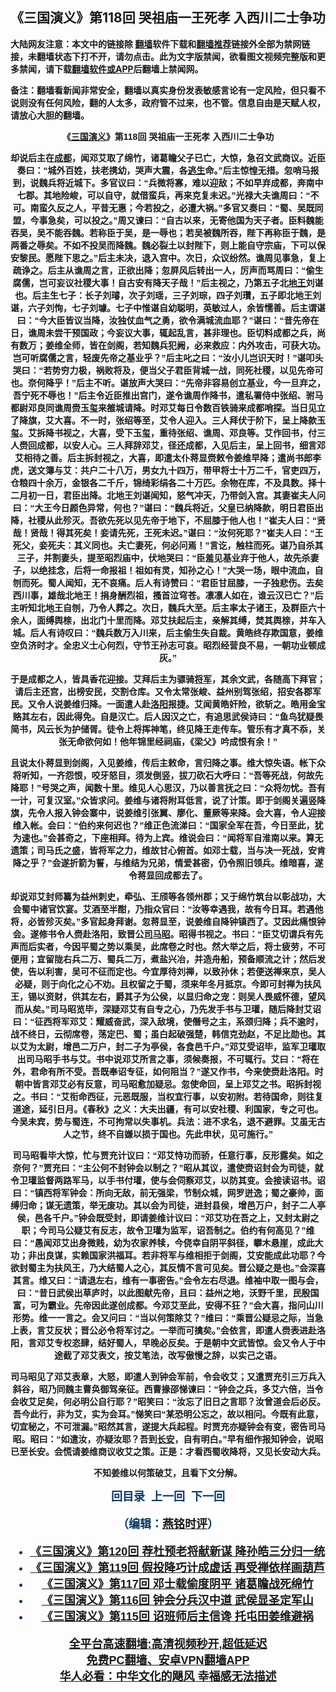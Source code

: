  <!-- 面包屑导航 --> <h2>《三国演义》第118回 哭祖庙一王死孝 入西川二士争功</h2> <p class="notice"><b>大陆网友注意：本文中的链接除 <a href="https://github.com/bannedbook/fanqiang" >翻墙</a>软件下载和<a href="https://github.com/killgcd/justmysocks/blob/master/README.md">翻墙推荐</a>链接外全部为禁网链接，未翻墙状态下打不开，请勿点击。此为文字版禁闻，欲看图文视频完整版和更多禁闻，请下载<a href="https://github.com/bannedbook/fanqiang">翻墙软件或APP</a>后翻墙上禁闻网。</p><p>备注：翻墙看新闻非常安全，翻墙以真实身份发表敏感言论有一定风险，但只看不说则没有任何风险，翻的人太多，政府管不过来，也不管。信息自由是天赋人权，请放心大胆的翻墙。</b></p>  <div class="entry"> <p><b style="font-family: arial; text-align: center;"></p> <p></p> <p><b style="font-family: arial;">&#12298;<a href="https://www.bannedbook.org/bnews/tag/%e4%b8%89%e5%9b%bd%e6%bc%94%e4%b9%89/" class="st_tag internal_tag" rel="tag" title="标签 三国演义 下的日志">三国演义</a>&#12299;第118回 哭祖庙一王死孝 入西川二士争功</p> <p></p> <p>   却说后主在<a href="https://www.bannedbook.org/bnews/tag/%e6%88%90%e9%83%bd/" class="st_tag internal_tag" rel="tag" title="标签 成都 下的日志">成都</a>&#65292;闻邓艾取了绵竹&#65292;诸葛瞻父子已亡&#65292;大惊&#65292;急召文武商议&#12290;近臣奏曰&#65306;&#8220;城外百姓&#65292;扶老携幼&#65292;哭声大震&#65292;各<span class='wp_keywordlink'><a href="https://www.bannedbook.org/forum5/topic38.html" title="劫难逃生有秘诀" target="_blank">逃生</a></span>命&#12290;&#8221;后主惊惶无措&#12290;忽哨马报到&#65292;说魏兵将近城下&#12290;多官议曰&#65306;&#8220;兵微将寡&#65292;难以迎敌&#65307;不如早弃成都&#65292;奔南中七郡&#12290;其地险峻&#65292;可以自守&#65292;就借蛮兵&#65292;再来克复未迟&#12290;&#8221;光禄大夫谯周曰&#65306;&#8220;不可&#12290;南蛮久反之人&#65292;平昔无惠&#65307;今若投之&#65292;必遭大祸&#12290;&#8221;多官又奏曰&#65306;&#8220;蜀&#12289;吴既同盟&#65292;今事急矣&#65292;可以投之&#12290;&#8221;周又谏曰&#65306;&#8220;自古以来&#65292;无寄他国为天子者&#12290;臣料魏能吞吴&#65292;吴不能吞魏&#12290;若称臣于吴&#65292;是一辱也&#65307;若吴被魏所吞&#65292;陛下再称臣于魏&#65292;是两番之辱矣&#12290;不如不投吴而降魏&#12290;魏必裂土以封陛下&#65292;则上能自守宗庙&#65292;下可以保安黎民&#12290;愿陛下思之&#12290;&#8221;后主未决&#65292;退入宫中&#12290;次日&#65292;众议纷然&#12290;谯周见事急&#65292;复上疏诤之&#12290;后主从谯周之言&#65292;正欲出降&#65307;忽屏风后转出一人&#65292;厉声而骂周曰&#65306;&#8220;偷生腐儒&#65292;岂可妄议社稷大事&#65281;自古安有降天子哉&#65281;&#8221;后主视之&#65292;乃第五子北<a href="https://www.bannedbook.org/bnews/tag/%E5%9C%B0%E7%8E%8B/" class="st_tag internal_tag" rel="tag" title="标签 地王 下的日志">地王</a>刘谌也&#12290;后主生七子&#65306;长子刘璿&#65292;次子刘瑶&#65292;三子刘琮&#65292;四子刘瓚&#65292;五子即北地王刘谌&#65292;六子刘恂&#65292;七子刘璩&#12290;七子中惟谌自幼聪明&#65292;英敏过人&#65292;余皆懦善&#12290;后主谓谌曰&#65306;&#8220;今大臣皆议当降&#65292;汝独仗血气之勇&#65292;欲令满城流血耶&#65311;&#8221;谌曰&#65306;&#8220;昔先帝在日&#65292;谯周未尝干预国政&#65307;今妄议大事&#65292;辄起乱言&#65292;甚非理也&#12290;臣切料成都之兵&#65292;尚有数万&#65307;姜维全师&#65292;皆在剑阁&#65292;若知魏兵犯阙&#65292;必来救应&#65306;内外攻击&#65292;可获大功&#12290;岂可听腐儒之言&#65292;轻废先帝之基业乎&#65311;&#8221;后主叱之曰&#65306;&#8220;汝小儿岂识天时&#65281;&#8221;谌叩头哭曰&#65306;&#8220;若势穷力极&#65292;祸败将及&#65292;便当父子君臣背城一战&#65292;同死社稷&#65292;以见先帝可也&#12290;奈何降乎&#65281;&#8221;后主不听&#12290;谌放声大哭曰&#65306;&#8220;先帝非容易创立基业&#65292;今一旦弃之&#65292;吾宁死不辱也&#65281;&#8221;后主令近臣推出宫门&#65292;遂令谯周作降书&#65292;遣私署侍中张绍&#12289;驸马都尉邓良同谯周赍玉玺来雒城请降&#12290;时邓艾每日令数百铁骑来成都哨探&#12290;当日见立了降旗&#65292;艾大喜&#12290;不一时&#65292;张绍等至&#65292;艾令人迎入&#12290;三人拜伏于阶下&#65292;呈上降款玉玺&#12290;艾拆降书视之&#65292;大喜&#65292;受下玉玺&#65292;重待张绍&#12289;谯周&#12289;邓良等&#12290;艾作回书&#65292;付三人赍回成都&#65292;以安人心&#12290;三人拜辞邓艾&#65292;径还成都&#65292;入见后主&#65292;呈上回书&#65292;细言邓艾相待之善&#12290;后主拆封视之&#65292;大喜&#65292;即遣太仆蒋显赍敕令姜维早降&#65307;遣尚书郎李虎&#65292;送文簿与艾&#65306;共户二十八万&#65292;男女九十四万&#65292;带甲将士十万二千&#65292;官吏四万&#65292;仓粮四十余万&#65292;金银各二千斤&#65292;锦绮彩绢各二十万匹&#12290;余物在库&#65292;不及具数&#12290;择十二月初一日&#65292;君臣出降&#12290;北地王刘谌闻知&#65292;怒气冲天&#65292;乃带剑入宫&#12290;其妻崔夫人问曰&#65306;&#8220;大王今日颜色异常&#65292;何也&#65311;&#8221;谌曰&#65306;&#8220;魏兵将近&#65292;父皇已纳降款&#65292;明日君臣出降&#65292;社稷从此殄灭&#12290;吾欲先死以见先帝于地下&#65292;不屈膝于他人也&#65281;&#8221;崔夫人曰&#65306;&#8220;贤哉&#65281;贤哉&#65281;得其死矣&#65281;妾请先死&#65292;王死未迟&#12290;&#8221;谌曰&#65306;&#8220;汝何死耶&#65311;&#8221;崔夫人曰&#65306;&#8220;王死父&#65292;妾死夫&#65306;其义同也&#12290;夫亡妻死&#65292;何必问焉&#65281;&#8221;言讫&#65292;触柱而死&#12290;谌乃自杀其三子&#65292;并割妻头&#65292;提至昭烈庙中&#65292;伏地哭曰&#65306;&#8220;臣羞见基业弃于他人&#65292;故先杀妻子&#65292;以绝挂念&#65292;后将一命报祖&#65281;祖如有灵&#65292;知孙之心&#65281;&#8221;大哭一场&#65292;眼中流血&#65292;自刎而死&#12290;蜀人闻知&#65292;无不哀痛&#12290;后人有诗赞曰&#65306;&#8220;君臣甘屈膝&#65292;一子独悲伤&#12290;去矣西川事&#65292;雄哉北地王&#65281;捐身酬烈祖&#65292;搔首泣穹苍&#12290;凛凛人如在&#65292;谁云汉已亡&#65311;&#8221;后主听知北地王自刎&#65292;乃令人葬之&#12290;次日&#65292;魏兵大至&#12290;后主率太子诸王&#65292;及群臣六十余人&#65292;面缚舆榇&#65292;出北门十里而降&#12290;邓艾扶起后主&#65292;亲解其缚&#65292;焚其舆榇&#65292;并车入城&#12290;后人有诗叹曰&#65306;&#8220;魏兵数万入川来&#65292;后主偷生失自裁&#12290;黄皓终存欺国意&#65292;姜维空负济时才&#12290;全忠义士心何烈&#65292;守节王孙志可哀&#12290;昭烈经营良不易&#65292;一朝功业顿成灰&#12290;&#8221;</p> <p></p>  <p>     于是成都之人&#65292;皆具香花迎接&#12290;艾拜后主为骠骑<a href="https://www.bannedbook.org/bnews/tag/%e5%b0%86%e5%86%9b/" class="st_tag internal_tag" rel="tag" title="标签 将军 下的日志">将军</a>&#65292;其余文武&#65292;各随高下拜官&#65307;请后主还宫&#65292;出榜安民&#65292;交割仓库&#12290;又令太常张峻&#12289;益州别驾张绍&#65292;招安各郡军民&#12290;又令人说姜维归降&#12290;一面遣人赴<a href="https://www.bannedbook.org/bnews/tag/%e6%b4%9b%e9%98%b3/" class="st_tag internal_tag" rel="tag" title="标签 洛阳 下的日志">洛阳</a>报捷&#12290;艾闻黄皓奸险&#65292;欲斩之&#12290;皓用金宝赂其左右&#65292;因此得免&#12290;自是汉亡&#12290;后人因汉之亡&#65292;有追思武侯诗曰&#65306;&#8220;鱼鸟犹疑畏简书&#65292;风云长为护储胥&#12290;徒令上将挥神笔&#65292;终见降王走传车&#12290;管乐有才真不忝&#65292;关张无命欲何如&#65281;他年锦里经祠庙&#65292;&#12298;梁父&#12299;吟成恨有余&#65281;&#8221;</p> <p></p> <p>且说太仆蒋显到剑阁&#65292;入见姜维&#65292;传后主敕命&#65292;言归降之事&#12290;维大惊失语&#12290;帐下众将听知&#65292;一齐怨恨&#65292;咬牙怒目&#65292;须发倒竖&#65292;拔刀砍石大呼曰&#65306;&#8220;吾等死战&#65292;何故先降耶&#65281;&#8221;号哭之声&#65292;闻数十里&#12290;维见人心思汉&#65292;乃以善言抚之曰&#65306;&#8220;众将勿忧&#12290;吾有一计&#65292;可复汉室&#12290;&#8221;众皆求问&#12290;姜维与诸将附耳低言&#65292;说了计策&#12290;即于剑阁关遍竖降旗&#65292;先令人报入钟会寨中&#65292;说姜维引张翼&#12289;廖化&#12289;董厥等来降&#12290;会大喜&#65292;令人迎接维入帐&#12290;会曰&#65306;&#8220;伯约来何迟也&#65311;&#8221;维正色流涕曰&#65306;&#8220;国家全军在吾&#65292;今日至此&#65292;犹为速也&#12290;&#8221;会甚奇之&#65292;下座相拜&#12290;待为上宾&#12290;维说会曰&#65306;&#8220;闻将军自淮南以来&#12290;算无遗策&#65307;司马氏之盛&#65292;皆将军之力&#65292;维故甘心俯首&#12290;如邓士载&#65292;当与决一死战&#65292;安肯降之乎&#65311;&#8221;会遂折箭为誓&#65292;与维结为兄弟&#65292;情爱甚密&#65292;仍令照旧领兵&#12290;维暗喜&#65292;遂令蒋显回成都去了&#12290;</p> <p></p> <p>       却说邓艾封师纂为益州刺史&#65292;牵弘&#12289;王颀等各领州郡&#65307;又于绵竹筑台以彰战功&#65292;大会蜀中诸官饮宴&#12290;艾酒至半酣&#65292;乃指众官曰&#65306;&#8220;汝等幸遇我&#65292;故有今日耳&#12290;若遇他将&#65292;必皆殄灭矣&#12290;&#8221;多官起身拜谢&#12290;忽蒋显至&#65292;说姜维自降钟镇西了&#12290;艾因此痛恨钟会&#12290;遂修书令人赍赴洛阳&#65292;致晋公<a href="https://www.bannedbook.org/bnews/tag/%e5%8f%b8%e9%a9%ac%e6%98%ad/" class="st_tag internal_tag" rel="tag" title="标签 司马昭 下的日志">司马昭</a>&#12290;昭得书视之&#12290;书曰&#65306;&#8220;臣艾切谓兵有先声而后实者&#65292;今因平蜀之势以乘吴&#65292;此席卷之时也&#12290;然大举之后&#65292;将士疲劳&#65292;不可便用&#65307;宜留陇右兵二万&#12289;蜀兵二万&#65292;煮盐兴冶&#65292;并造舟船&#65292;预备顺流之计&#65307;然后发使&#65292;告以利害&#65292;吴可不征而定也&#12290;今宜厚待刘禅&#65292;以致孙休&#65307;若便送禅来京&#65292;吴人必疑&#65292;则于向化之心不劝&#12290;且权留之于蜀&#65292;须来年冬月抵京&#12290;今即可封禅为扶风王&#65292;锡以资财&#65292;供其左右&#65292;爵其子为公侯&#65292;以显归命之宠&#65306;则吴人畏威怀德&#65292;望风而从矣&#12290;&#8221;司马昭览毕&#65292;深疑邓艾有自专之心&#65292;乃先发手书与卫瓘&#65292;随后降封艾诏曰&#65306;&#8220;征西将军邓艾&#65306;耀威奋武&#65292;深入敌境&#65292;使僭号之主&#65292;系颈归降&#65307;兵不逾时&#65292;战不终日&#65292;云彻席卷&#65292;荡定巴&#12289;蜀&#65307;虽白起破强楚&#65292;韩信克劲赵&#65292;不足比勋也&#12290;其以艾为太尉&#65292;增邑二万户&#65292;封二子为亭侯&#65292;各食邑千户&#12290;&#8221;邓艾受诏毕&#65292;监军卫瓘取出司马昭手书与艾&#12290;书中说邓艾所言之事&#65292;须候奏报&#65292;不可辄行&#12290;艾曰&#65306;&#8220;将在外&#65292;君命有所不受&#12290;吾既奉诏专征&#65292;如何阻当&#65311;&#8221;遂又作书&#65292;今来使赍赴洛阳&#12290;时朝中皆言邓艾必有反意&#65292;司马昭愈加疑忌&#12290;忽使命回&#65292;呈上邓艾之书&#12290;昭拆封视之&#12290;书曰&#65306;&#8220;艾衔命西征&#65292;元恶既服&#65292;当权宜行事&#65292;以安初附&#12290;若待国命&#65292;则往复道途&#65292;延引日月&#12290;&#12298;春秋&#12299;之义&#65306;大夫出疆&#65292;有可以安社稷&#12289;利国家&#65292;专之可也&#12290;今吴未宾&#65292;势与蜀连&#65292;不可拘常以失事机&#12290;兵法&#65306;进不求名&#65292;退不避罪&#12290;艾虽无古人之节&#65292;终不自嫌以损于国也&#12290;先此申状&#65292;见可施行&#12290;&#8221;</p> <p></p>  <p>         司马昭看毕大惊&#65292;忙与贾充计议曰&#65306;&#8220;邓艾恃功而骄&#65292;任意行事&#65292;反形露矣&#12290;如之奈何&#65311;&#8221;贾充曰&#65306;&#8220;主公何不封钟会以制之&#65311;&#8221;昭从其议&#65292;遣使赍诏封会为司徒&#65292;就令卫瓘监督两路军马&#65292;以手书付瓘&#65292;使与会伺察邓艾&#65292;以防其变&#12290;会接读诏书&#12290;诏曰&#65306;&#8220;镇西将军钟会&#65306;所向无敌&#65292;前无强梁&#65292;节制众城&#65292;网罗迸逸&#65307;蜀之豪帅&#65292;面缚归命&#65307;谋无遗策&#65292;举无废功&#12290;其以会为司徒&#65292;进封县侯&#65292;增邑万户&#65292;封子二人亭侯&#65292;邑各千户&#12290;&#8221;钟会既受封&#65292;即请姜维计议曰&#65306;&#8220;邓艾功在吾之上&#65292;又封太尉之职&#65307;今司马公疑艾有反志&#65292;故令卫瓘为监军&#65292;诏吾制之&#12290;伯约有何高见&#65311;&#8221;维曰&#65306;&#8220;愚闻邓艾出身微贱&#65292;幼为农家养犊&#65292;今侥幸自阴平斜径&#65292;攀木悬崖&#65292;成此大功&#65307;非出良谋&#65292;实赖国家洪福耳&#12290;若非将军与维相拒于剑阁&#65292;艾安能成此功耶&#65311;今欲封蜀主为扶风王&#65292;乃大结蜀人之心&#65292;其反情不言可见矣&#12290;晋公疑之是也&#12290;&#8221;会深喜其言&#12290;维又曰&#65306;&#8220;请退左右&#65292;维有一事密告&#12290;&#8221;会令左右尽退&#12290;维袖中取一图与会&#65292;曰&#65306;&#8220;昔日武侯出草庐时&#65292;以此图献先帝&#65292;且曰&#65306;益州之地&#65292;沃野千里&#65292;民殷国富&#65292;可为霸业&#12290;先帝因此遂创成都&#12290;今邓艾至此&#65292;安得不狂&#65311;&#8221;会大喜&#65292;指问山川形势&#12290;维一一言之&#12290;会又问曰&#65306;&#8220;当以何策除艾&#65311;&#8221;维曰&#65306;&#8220;乘晋公疑忌之际&#65292;当急上表&#65292;言艾反状&#65307;晋公必令将军讨之&#12290;一举而可擒矣&#12290;&#8221;会依言&#65292;即遣人赍表进赴洛阳&#65292;言邓艾专权恣肆&#65292;结好蜀人&#65292;早晚必反矣&#12290;于是朝中文武皆惊&#12290;会又令人于中途截了邓艾表文&#65292;按艾笔法&#65292;改写傲慢之辞&#65292;以实己之语&#12290;</p> <p></p> <p>司马昭见了邓艾表章&#65292;大怒&#65292;即遣人到钟会军前&#65292;令会收艾&#65307;又遣贾充引三万兵入斜谷&#65292;昭乃同魏主曹奂御驾亲征&#12290;西曹掾邵悌谏曰&#65306;&#8220;钟会之兵&#65292;多艾六倍&#65292;当令会收艾足矣&#65292;何必明公自行耶&#65311;&#8221;昭笑曰&#65306;&#8220;汝忘了旧日之言耶&#65311;汝曾道会后必反&#12290;吾今此行&#65292;非为艾&#65292;实为会耳&#12290;&#8221;悌笑曰&#8220;某恐明公忘之&#65292;故以相问&#12290;今既有此意&#65292;切宜秘之&#65292;不可泄漏&#12290;&#8221;昭然其言&#65292;遂提大兵起程&#12290;时贾充亦疑钟会有变&#65292;密告司马昭&#12290;昭曰&#65306;&#8220;如遣汝&#65292;亦疑汝耶&#65311;吾到<a href="https://www.bannedbook.org/bnews/tag/%e9%95%bf%e5%ae%89/" class="st_tag internal_tag" rel="tag" title="标签 长安 下的日志">长安</a>&#65292;自有明白&#12290;&#8221;早有细作报知钟会&#65292;说昭已至长安&#12290;会慌请姜维商议收艾之策&#12290;正是&#65306;才看西蜀收降将&#65292;又见长安动大兵&#12290;</p> <p></p> <p>不知姜维以何策破艾&#65292;且看下文分解&#12290;</p> <p></p>  <p><b style="color: #073763; font-family: arial; font-size: large;">回目录&nbsp;&nbsp;上一回&nbsp; 下一回</p> <p></p> <p>&#65288;编辑&#65306;<a href="https://www.bannedbook.org/bnews/tag/%e7%87%95%e9%93%ad%e6%97%b6%e8%af%84/" class="st_tag internal_tag" rel="tag" title="标签 燕铭时评 下的日志">燕铭时评</a>&#65289;</p> <p></p> <div id="taboola-mid-1"></div>  <ul class='op-related-articles' title='相关阅读'> <li><a href='https://www.bannedbook.org/bnews/comments/20220804/1767403.html' target='_blank'>《<b>三国演义</b>》第120回 荐杜预老将献新谋 降孙皓三分归一统</a></li> <li><a href='https://www.bannedbook.org/bnews/comments/20220804/1767402.html' target='_blank'>《<b>三国演义</b>》第119回 假投降巧计成虚话 再受禅依样画葫芦</a></li> <li><a href='https://www.bannedbook.org/bnews/comments/20220804/1767400.html' target='_blank'>《<b>三国演义</b>》第117回 邓士载偷度阴平 诸葛瞻战死绵竹</a></li> <li><a href='https://www.bannedbook.org/bnews/comments/20220804/1767399.html' target='_blank'>《<b>三国演义</b>》第116回 钟会分兵汉中道 武侯显圣定军山</a></li> <li><a href='https://www.bannedbook.org/bnews/comments/20220804/1767398.html' target='_blank'>《<b>三国演义</b>》第115回 诏班师后主信谗 托屯田姜维避祸</a></li> </ul> <p class="texttj"> <a href="https://github.com/bannedbook/fanqiang/wiki/V2ray%E6%9C%BA%E5%9C%BA" target="_blank">全平台高速翻墙:高清视频秒开,超低延迟</a><br/> <a href="https://github.com/bannedbook/fanqiang/wiki/%E7%A6%81%E9%97%BB%E7%BD%91%E5%AE%89%E5%8D%93%E7%BF%BB%E5%A2%99%E6%96%B0%E9%97%BBAPP" target="_blank">免费PC翻墙、安卓VPN翻墙APP</a><br/> <a href="https://www.bannedbook.org/bnews/comments/20220220/1694796.html" target="_blank">华人必看：中华文化的飓风 幸福感无法描述</a> </p><p> </p> <a name='sharetosocial'></a>  <div style="margin-bottom:5px;padding-bottom:5px;clear:both"> <div id="archive-pix-1" class="banner-ads"> <!-- AuctionX Display platform tag START --> <div id="27602x728x90x621x_ADSLOT1" clicktrack="%%CLICK_URL_ESC%%"></div>  <!-- AuctionX Display platform tag END --> </div> <div id="archive-pix-2" class="banner-ads"> <!-- AuctionX Display platform tag START --> <div id="27556x300x250x621x_ADSLOT1" clicktrack="%%CLICK_URL_ESC%%" style="margin:0 auto;text-align:center"></div>  <!-- AuctionX Display platform tag END --> </div> </div>  <div id="archive-pix-1" class="banner-ads"> <!-- AuctionX Display platform tag START --> <div id="27603x728x90x621x_ADSLOT1" clicktrack="%%CLICK_URL_ESC%%"></div>  <!-- AuctionX Display platform tag END --> </div> </div><!--END ENTRY--> 
